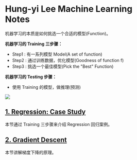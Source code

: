 # Hung-yi Lee Machine Learning Notes

机器学习的本质是如何挑选一个合适的模型(Function)。

**机器学习的 Training 三步骤：**
* Step1 : 有一系列模型 Model(A set of function)
* Step2 : 通过训练数据，优化模型(Goodness of function f)
* Step3 : 挑选一个最佳模型(Pick the "Best" Function)

**机器学习的 Testing 步骤：**

* 使用 Training 的模型，做推理(预测)

![](https://github.com/steveLauwh/DeepLearning-notes/raw/master/Hung-yi%20Lee%20Machine%20Learning%20Notes/image/Framework.PNG)

## [1. Regression: Case Study](https://github.com/steveLauwh/DeepLearning-notes/blob/master/Hung-yi%20Lee%20Machine%20Learning%20Notes/1.%20Regression:%20Case%20Study.md)

本节通过 Training 三步骤来介绍 Regression 回归案例。

## [2. Gradient Descent](https://github.com/steveLauwh/DeepLearning-notes/blob/master/Hung-yi%20Lee%20Machine%20Learning%20Notes/2.%20Gradient%20Descent.md)

本节讲解梯度下降的原理。
